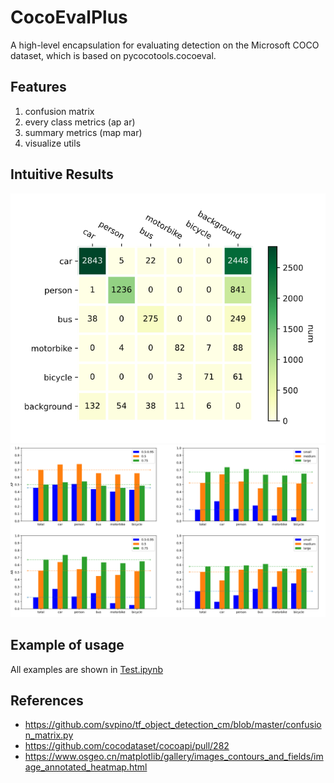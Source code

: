 # CocoEvalPlus

A high-level encapsulation for evaluating detection on the Microsoft COCO dataset, which is based on pycocotools.cocoeval.
## Features

1. confusion matrix
2. every class metrics (ap ar)
3. summary metrics (map mar)
4. visualize utils

## Intuitive Results

<img src="./example_images/confusion_matrix.png" alt="confusion_matrix" style="zoom:80%;" /><img src="./example_images/everyCatEvl.png" alt="everyCatEvl" style="zoom:50%;" />



## Example of usage

All examples are shown in [Test.ipynb](https://github.com/Luoofan/CocoEvalPlus/blob/main/Test.ipynb)



## References

- https://github.com/svpino/tf_object_detection_cm/blob/master/confusion_matrix.py
- https://github.com/cocodataset/cocoapi/pull/282
- https://www.osgeo.cn/matplotlib/gallery/images_contours_and_fields/image_annotated_heatmap.html